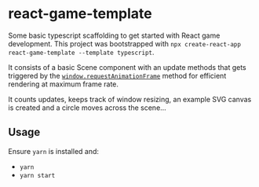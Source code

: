 # react-game-template

Some basic typescript scaffolding to get started with React game development. This project was bootstrapped with `npx create-react-app react-game-template --template typescript`.

It consists of a basic Scene component with an update methods that gets triggered by the [`window.requestAnimationFrame`](https://developer.mozilla.org/en-US/docs/Web/API/window/requestAnimationFrame) method for efficient rendering at maximum frame rate.

It counts updates, keeps track of window resizing, an example SVG canvas is created and a circle moves across the scene...

## Usage

Ensure `yarn` is installed and:

- `yarn`
- `yarn start`
